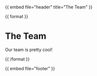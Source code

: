 {{ embed file="header" title="The Team" }}

{{ format }}

# The Team
		
Our team is pretty cool!
	
{{ /format }}

{{ embed file="footer" }}